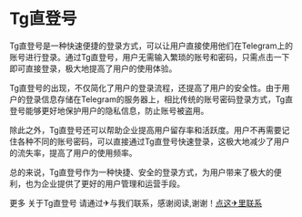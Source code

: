 # Tg直登号

Tg直登号是一种快速便捷的登录方式，可以让用户直接使用他们在Telegram上的账号进行登录。通过Tg直登号，用户无需输入繁琐的账号和密码，只需点击一下即可直接登录，极大地提高了用户的使用体验。

Tg直登号的出现，不仅简化了用户的登录流程，还提高了用户的安全性。由于用户的登录信息存储在Telegram的服务器上，相比传统的账号密码登录方式，Tg直登号能够更好地保护用户的隐私信息，防止账号被盗用。

除此之外，Tg直登号还可以帮助企业提高用户留存率和活跃度。用户不再需要记住各种不同的账号密码，可以直接通过Tg直登号快速登录，这极大地减少了用户的流失率，提高了用户的使用频率。

总的来说，Tg直登号作为一种快捷、安全的登录方式，为用户带来了极大的便利，也为企业提供了更好的用户管理和运营手段。

更多 关于Tg直登号 请通过✈与我们联系，感谢阅读,谢谢！[点这✈里联系](https://gg.k02.cc)